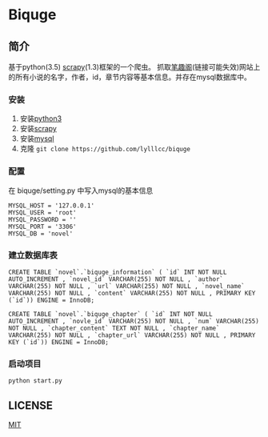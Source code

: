# Biquge  

## 简介  
基于python(3.5) [scrapy](https://scrapy.org/)(1.3)框架的一个爬虫。
抓取[笔趣阁](http://www.qu.la/)(链接可能失效)网站上的所有小说的名字，作者，id，章节内容等基本信息。并存在mysql数据库中。

### 安装  
1. 安装[python3](https://www.python.org/)
2. 安装[scrapy](https://scrapy.org/)   
3. 安装[mysql](https://www.mysql.com/)  
4. 克隆 ``` git clone https://github.com/lylllcc/biquge ```  

### 配置
在 biquge/setting.py 中写入mysql的基本信息
```
MYSQL_HOST = '127.0.0.1'
MYSQL_USER = 'root'
MYSQL_PASSWORD = ''
MYSQL_PORT = '3306'
MYSQL_DB = 'novel'
```  

### 建立数据库表
```
CREATE TABLE `novel`.`biquge_information` ( `id` INT NOT NULL AUTO_INCREMENT , `novel_id` VARCHAR(255) NOT NULL , `author` VARCHAR(255) NOT NULL , `url` VARCHAR(255) NOT NULL , `novel_name` VARCHAR(255) NOT NULL , `content` VARCHAR(255) NOT NULL , PRIMARY KEY (`id`)) ENGINE = InnoDB;

```

```
CREATE TABLE `novel`.`biquge_chapter` ( `id` INT NOT NULL AUTO_INCREMENT , `novle_id` VARCHAR(255) NOT NULL , `num` VARCHAR(255) NOT NULL , `chapter_content` TEXT NOT NULL , `chapter_name` VARCHAR(255) NOT NULL , `chapter_url` VARCHAR(255) NOT NULL , PRIMARY KEY (`id`)) ENGINE = InnoDB;
```

### 启动项目  

```
python start.py
```

## LICENSE  
[MIT](/LICENSE)



